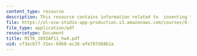 ```yaml
---
content_type: resource
description: This resource contains information related to  inventing the wheel.
file: https://ol-ocw-studio-app-production.s3.amazonaws.com/courses/6-189-a-gentle-introduction-to-programming-using-python-january-iap-2011/cf3ecb7731ec8460ac26afe707d88b1a_MIT6_189IAP11_hw4.pdf
file_type: application/pdf
resourcetype: Document
title: MIT6_189IAP11_hw4.pdf
uid: cf3ecb77-31ec-8460-ac26-afe707d88b1a
---
```

